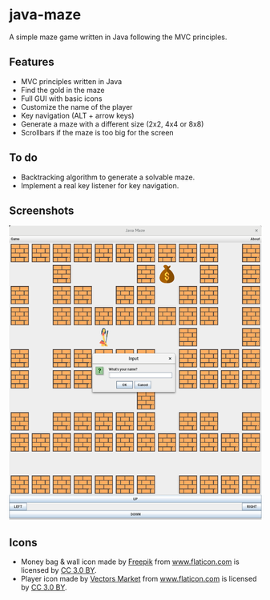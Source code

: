 # java-maze
A simple maze game written in Java following the MVC principles.

## Features
- MVC principles written in Java
- Find the gold in the maze
- Full GUI with basic icons
- Customize the name of the player
- Key navigation (ALT + arrow keys)
- Generate a maze with a different size (2x2, 4x4 or 8x8)
- Scrollbars if the maze is too big for the screen

## To do
- Backtracking algorithm to generate a solvable maze.
- Implement a real key listener for key navigation.

## Screenshots
![screenshot1](/docs/java-maze.png)

## Icons
- <div>Money bag & wall icon made by <a href="http://www.freepik.com" title="Freepik">Freepik</a> from <a href="https://www.flaticon.com/" title="Flaticon">www.flaticon.com</a> is licensed by <a href="http://creativecommons.org/licenses/by/3.0/" title="Creative Commons BY 3.0" target="_blank">CC 3.0 BY</a>.</div>
- <div>Player icon made by <a href="https://www.flaticon.com/authors/vectors-market" title="Vectors Market">Vectors Market</a> from <a href="https://www.flaticon.com/" title="Flaticon">www.flaticon.com</a> is licensed by <a href="http://creativecommons.org/licenses/by/3.0/" title="Creative Commons BY 3.0" target="_blank">CC 3.0 BY</a>.</div>
